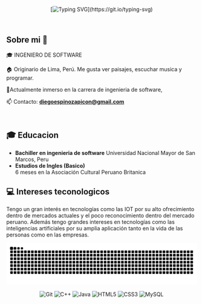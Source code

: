 <div align="center">

[![Typing SVG](https://readme-typing-svg.demolab.com?font=Jersey+15&size=30&pause=1000&color=42C3B4&background=9D56FF00&center=true&vCenter=true&repeat=false&random=false&width=435&lines=Bienvenido+a+mi+pagina+de+Github!.)](https://git.io/typing-svg)  

<div align="left">

<br>
<h2>Sobre mi 🙋</h2>
<!--Intro start-->

<p align="left">
🎓 INGENIERO DE SOFTWARE

🏠 Originario de Lima, Perú. Me gusta ver paisajes, escuchar musica y programar.

📕Actualmente inmerso en la carrera de ingenieria de software,   

📫 Contacto: **diegoespinozapicon@gmail.com**
<!--Intro end-->
  </p>
<br>

## 🎓 Educacion
- **Bachiller en ingenieria de software**
  Universidad Nacional Mayor de San Marcos, Peru
- **Estudios de Ingles (Basico)**  
  6 meses en la Asociación Cultural Peruano Britanica

## 💻 Intereses teconologicos
Tengo un gran interés en tecnologías como las IOT por su alto ofrecimiento dentro de mercados actuales y el poco reconocimiento dentro del mercado peruano. Además tengo grandes intereses en tecnologías como las inteligencias artificiales por su amplia aplicación tanto en la vida de las personas como en las empresas.

<picture>
  <source media="(prefers-color-scheme: dark)" srcset="https://raw.githubusercontent.com/huiishan99/huiishan99/output/github-contribution-grid-snake-dark.svg">
  <source media="(prefers-color-scheme: light)" srcset="https://raw.githubusercontent.com/huiishan99/huiishan99/output/github-contribution-grid-snake.svg">
  <img alt="github contribution grid snake animation" src="https://raw.githubusercontent.com/huiishan99/huiishan99/output/github-contribution-grid-snake.svg">
</picture>  

<p align="center">
  <img src="https://img.shields.io/badge/Git-F05032?style=for-the-badge&logo=git&logoColor=white" alt="Git" />
  <img src="https://img.shields.io/badge/C++-00599C?style=for-the-badge&logo=c%2b%2b&logoColor=white" alt="C++" />
  <img src="https://img.shields.io/badge/Java-007396?style=for-the-badge&logo=java&logoColor=white" alt="Java" />
  <img src="https://img.shields.io/badge/HTML5-E34F26?style=for-the-badge&logo=html5&logoColor=white" alt="HTML5" />
  <img src="https://img.shields.io/badge/CSS3-1572B6?style=for-the-badge&logo=css3&logoColor=white" alt="CSS3" />
  <img src="https://img.shields.io/badge/MySQL-4479A1?style=for-the-badge&logo=mysql&logoColor=white" alt="MySQL" />
</p>
